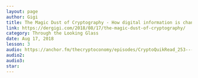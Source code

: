 ```yaml
---
layout: page
author: Gigi
title: The Magic Dust of Cryptography - How digital information is changing our society
link: https://dergigi.com/2018/08/17/the-magic-dust-of-cryptography/
category: Through the Looking Glass
date: Aug 17, 2018
lesson: 3
audio: https://anchor.fm/thecryptoconomy/episodes/CryptoQuikRead_253---The-Magic-Dust-of-Cryptography-dergigi-e45u7u/a-ag7dbv
audio2: 
audio3: 
star: 
---
```

